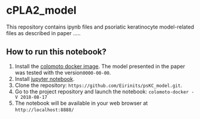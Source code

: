 # cPLA2_model

This repository contains ipynb files and psoriatic keratinocyte model-related files as described in paper .....

## How to run this notebook?

1. Install the [colomoto docker image](https://github.com/colomoto/colomoto-docker). 
The model presented in the paper was tested with the version```0000-00-00```.
2. Install [jupyter notebook](http://jupyter.org/).
3. Clone the repository: ```https://github.com/Eirinits/psKC_model.git```. 
4. Go to the project repository and launch the notebook: ```colomoto-docker -V 2018-08-17```
5. The notebook will be available in your web browser at ```http://localhost:8888/```
